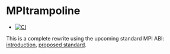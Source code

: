 # MPItrampoline

* [![CI](https://github.com/eschnett/MPItrampoline/actions/workflows/CI.yml/badge.svg?branch=eschnett/MPItrampoline6)](https://github.com/eschnett/MPItrampoline/actions/workflows/CI.yml)

This is a complete rewrite using the upcoming standard MPI ABI:
[introduction](http://export.arxiv.org/abs/2308.11214), [proposed
standard](https://github.com/mpiwg-abi/specification-text-draft).
